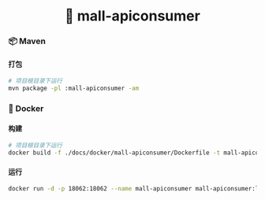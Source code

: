 <h1 align="center">🏪 mall-apiconsumer</h1>

### 📦 Maven

#### 打包

```bash
# 项目根目录下运行
mvn package -pl :mall-apiconsumer -am
```

### 🐳 Docker

#### 构建

```bash
# 项目根目录下运行
docker build -f ./docs/docker/mall-apiconsumer/Dockerfile -t mall-apiconsumer:latest .
```

#### 运行

```bash
docker run -d -p 18062:18062 --name mall-apiconsumer mall-apiconsumer:latest
```
